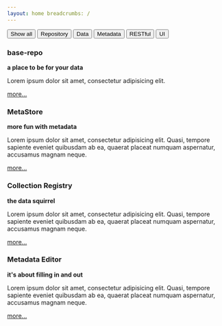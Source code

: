 ```yaml
---
layout: home breadcrumbs: /
---
```


<div id="myBtnContainer">
  <button class="btn rounded-lg shadow-lg active" onclick="filterSelection('all')"> Show all</button>
  <button class="btn rounded-lg shadow-lg" onclick="filterSelection('repository')"> Repository</button>
  <button class="btn rounded-lg shadow-lg" onclick="filterSelection('data')"> Data</button>
  <button class="btn rounded-lg shadow-lg" onclick="filterSelection('metadata')"> Metadata</button>
  <button class="btn rounded-lg shadow-lg" onclick="filterSelection('RESTful')"> RESTful</button>
  <button class="btn rounded-lg shadow-lg" onclick="filterSelection('ui')"> UI</button>
</div>

<div class="flex flex-wrap -m-3"> 



  <div class="filterDiv w-full sm:w-1/2 md:w-1/3 flex-col p-3 data repository RESTful">
    <div class="bg-white rounded-lg shadow-lg overflow-hidden flex-1 flex flex-col h-full">
      <div class="bg-cover h-48" style="background-image: url(assets/images/disks.jpg);"></div>
      <div class="h-full p-4 flex-1 flex flex-col" style="">
        <h3 class="mb-4 text-2xl">base-repo</h3>
		<b class="mb-4 text-1xl">a place to be for your data</b>
        <div class="mb-4 text-grey-darker text-sm flex-1">
          <p>Lorem ipsum dolor sit amet, consectetur adipisicing elit. </p>
        </div>
        <a href="base-repo/index.html" class="border-t border-grey-light pt-2 text-xs text-grey hover:text-red uppercase no-underline tracking-wide" style="">more...</a>
      </div>
    </div>  
  </div>

  <div class="filterDiv w-full sm:w-1/2 md:w-1/3 flex-col p-3 metadata repository RESTful">
    <div class="bg-white rounded-lg shadow-lg overflow-hidden flex-1 flex flex-col h-full">
      <div class="bg-cover h-48" style="background-image: url(assets/images/metadata.jpg);"></div>
      <div class="h-full p-4 flex-1 flex flex-col" style="">
        <h3 class="mb-4 text-2xl">MetaStore</h3>
		<b class="mb-4 text-1xl">more fun with metadata</b>
        <div class="mb-4 text-grey-darker text-sm flex-1">
          <p>Lorem ipsum dolor sit amet, consectetur adipisicing elit. Quasi, tempore sapiente eveniet quibusdam ab ea, quaerat placeat numquam aspernatur, accusamus magnam neque.</p>
        </div>
        <a href="metastore.html" class="border-t border-grey-light pt-2 text-xs text-grey hover:text-red uppercase no-underline tracking-wide" style="">more...</a>
      </div>
    </div>  
  </div>

   <div class="filterDiv w-full sm:w-1/2 md:w-1/3 flex-col p-3 RESTful">
    <div class="bg-white rounded-lg shadow-lg overflow-hidden flex-1 flex flex-col h-full">
      <div class="bg-cover h-48" style="background-image: url(assets/images/collections.jpg);"></div>
      <div class="h-full p-4 flex-1 flex flex-col" style="">
        <h3 class="mb-4 text-2xl">Collection Registry</h3>
		<b class="mb-4 text-1xl">the data squirrel</b>
        <div class="mb-4 text-grey-darker text-sm flex-1">
          <p>Lorem ipsum dolor sit amet, consectetur adipisicing elit. Quasi, tempore sapiente eveniet quibusdam ab ea, quaerat placeat numquam aspernatur, accusamus magnam neque.</p>
        </div>
        <a href="collection-registry.html" class="border-t border-grey-light pt-2 text-xs text-grey hover:text-red uppercase no-underline tracking-wide" style="">more...</a>
      </div>
    </div>  
  </div>

   <div class="filterDiv w-full sm:w-1/2 md:w-1/3 flex-col p-3 ui">
    <div class="bg-white rounded-lg shadow-lg overflow-hidden flex-1 flex flex-col h-full">
      <div class="bg-cover h-48" style="background-image: url(assets/images/editor.png);"></div>
      <div class="h-full p-4 flex-1 flex flex-col" style="">
        <h3 class="mb-4 text-2xl">Metadata Editor</h3>
		<b class="mb-4 text-1xl">it's about filling in and out</b>
        <div class="mb-4 text-grey-darker text-sm flex-1">
          <p>Lorem ipsum dolor sit amet, consectetur adipisicing elit. Quasi, tempore sapiente eveniet quibusdam ab ea, quaerat placeat numquam aspernatur, accusamus magnam neque.</p>
        </div>
        <a href="metadata-editor.html" class="border-t border-grey-light pt-2 text-xs text-grey hover:text-red uppercase no-underline tracking-wide" style="">more...</a>
      </div>
    </div>  
  </div>
</div>




<script>
filterSelection("all")
function filterSelection(c) {
  var x, i;
  x = document.getElementsByClassName("filterDiv");
  if (c == "all") c = "";
  for (i = 0; i < x.length; i++) {
    w3RemoveClass(x[i], "show");
    if (x[i].className.indexOf(c) > -1) w3AddClass(x[i], "show");
  }
}

function w3AddClass(element, name) {
  var i, arr1, arr2;
  arr1 = element.className.split(" ");
  arr2 = name.split(" ");
  for (i = 0; i < arr2.length; i++) {
    if (arr1.indexOf(arr2[i]) == -1) {element.className += " " + arr2[i];}
  }
}

function w3RemoveClass(element, name) {
  var i, arr1, arr2;
  arr1 = element.className.split(" ");
  arr2 = name.split(" ");
  for (i = 0; i < arr2.length; i++) {
    while (arr1.indexOf(arr2[i]) > -1) {
      arr1.splice(arr1.indexOf(arr2[i]), 1);     
    }
  }
  element.className = arr1.join(" ");
}

// Add active class to the current button (highlight it)
var btnContainer = document.getElementById("myBtnContainer");
var btns = btnContainer.getElementsByClassName("btn");
for (var i = 0; i < btns.length; i++) {
  btns[i].addEventListener("click", function(){
    var current = document.getElementsByClassName("active");
    current[0].className = current[0].className.replace(" active", "");
    this.className += " active";
  });
}
</script>

